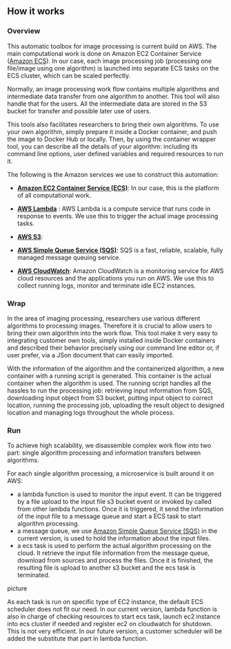 ## How it works
### Overview
This automatic toolbox for image processing is current build on AWS. The main computational work is done on Amazon EC2 Container Service ([Amazon ECS](https://aws.amazon.com/ecs/)). In our case, each image processing job (processing one file/image using one algorithm) is launched into separate ECS tasks on the ECS cluster, which can be scaled perfectly. 

Normally, an image processing work flow contains multiple algorithms and intermediate data transfer from one algorithm to another. This tool will also handle that for the users. All the intermediate data are stored in the S3 bucket for transfer and possible later use of users.

This tools also facilitates researchers to bring their own algorithms. To use your own algorithm, simply prepare it inside a Docker container, and push the image to Docker Hub or locally. Then, by using the container wrapper tool, you can describe all the details of your algorithm: including its command line options, user defined variables and required resources to run it. 

The following is the Amazon services we use to construct this automation:
- __[Amazon EC2 Container Service (ECS)](https://aws.amazon.com/ecs/)__: In our case, this is the platform of all computational work.

- __[AWS Lambda](https://aws.amazon.com/lambda)__ : AWS Lambda is a compute service that runs code in response to events. We use this to trigger the actual image processing tasks.

- __[AWS S3](https://aws.amazon.com/s3)__: 

- __[AWS Simple Queue Service (SQS)](https://aws.amazon.com/sqs)__: SQS is a fast, reliable, scalable, fully managed message queuing service. 

- __[AWS CloudWatch](https://aws.amazon.com/cloudwatch)__: Amazon CloudWatch is a monitoring service for AWS cloud resources and the applications you run on AWS. We use this to collect running logs, monitor and terminate idle EC2 instances.

### Wrap
In the area of imaging processing, researchers use various different algorithms to processing images. Therefore it is crucial to allow users to bring their own algorithm into the work flow. This tool make it very easy to integrating customer own tools, simply installed inside Docker containers and described their behavior precisely using our command line editor or, if user prefer, via a JSon document that can easily imported.

With the information of the algorithm and the containerized algorithm, a new container with a running script is generated. This container is the actual container when the algorithm is used. The running script handles all the hassles to run the processing job: retrieving input information from SQS, downloading input object from S3 bucket, putting input object to correct location, running the processing job, uploading the result object to designed location and managing logs throughout the whole process.




### Run
To achieve high scalability, we disassemble complex work flow into two part: single algorithm processing and information transfers between algorithms.


For each single algorithm processing, a microservice is built around it on AWS:
- a lambda function is used to monitor the input event. It can be triggered by a file upload to the input file s3 bucket event or invoked by called from other lambda functions. Once it is triggered, it send the information of the input file to a message queue and start a ECS task to start algorithm processing.
- a message queue, we use [Amazon Simple Queue Service (SQS)](https://aws.amazon.com/sqs/) in the current version, is used to hold the information about the input files.
- a ecs task is used to perform the actual algorithm processing on the cloud. It retrieve the input file information from the message queue, download from sources and process the files. Once it is finished, the resulting file is upload to another s3 bucket and the ecs task is terminated.

picture

As each task is run on specific type of EC2 instance, the default ECS scheduler does not fit our need.
In our current version, lambda function is also in charge of checking resources to start ecs task, launch ec2 instance into ecs cluster if needed and register ec2 on cloudwatch for shutdown. This is not very efficient. In our future version, a customer scheduler will be added the substitute that part in lambda function. 